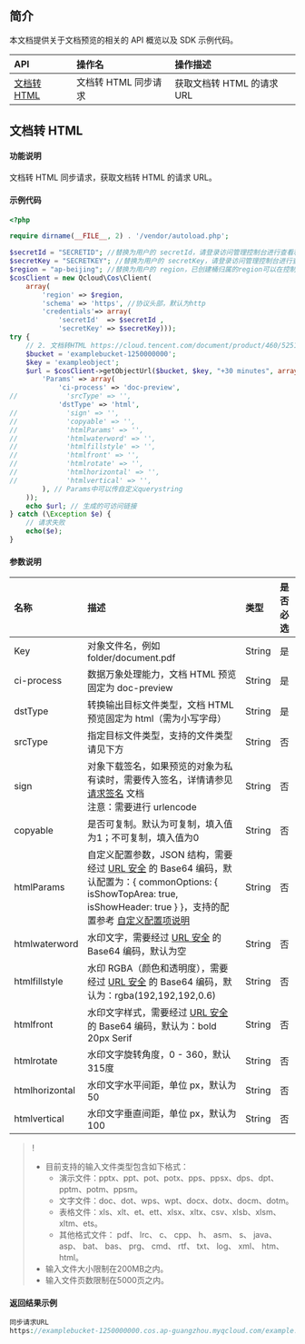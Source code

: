 ## 简介

本文档提供关于文档预览的相关的 API 概览以及 SDK 示例代码。

| API           |    操作名  |   操作描述               |
| :--------------- | :------------------ | :--------------------- |
| [文档转 HTML](https://cloud.tencent.com/document/product/436/54059) |   文档转 HTML 同步请求   |获取文档转 HTML 的请求 URL |

## 文档转 HTML

#### 功能说明

文档转 HTML 同步请求，获取文档转 HTML 的请求 URL。

#### 示例代码

```php
<?php

require dirname(__FILE__, 2) . '/vendor/autoload.php';

$secretId = "SECRETID"; //替换为用户的 secretId，请登录访问管理控制台进行查看和管理，https://console.cloud.tencent.com/cam/capi
$secretKey = "SECRETKEY"; //替换为用户的 secretKey，请登录访问管理控制台进行查看和管理，https://console.cloud.tencent.com/cam/capi
$region = "ap-beijing"; //替换为用户的 region，已创建桶归属的region可以在控制台查看，https://console.cloud.tencent.com/cos5/bucket
$cosClient = new Qcloud\Cos\Client(
    array(
        'region' => $region,
        'schema' => 'https', //协议头部，默认为http
        'credentials'=> array(
            'secretId'  => $secretId ,
            'secretKey' => $secretKey)));
try {
    // 2. 文档转HTML https://cloud.tencent.com/document/product/460/52518
    $bucket = 'examplebucket-1250000000';
    $key = 'exampleobject';
    $url = $cosClient->getObjectUrl($bucket, $key, "+30 minutes", array(
        'Params' => array(
            'ci-process' => 'doc-preview',
//            'srcType' => '',
            'dstType' => 'html',
//            'sign' => '',
//            'copyable' => '',
//            'htmlParams' => '',
//            'htmlwaterword' => '',
//            'htmlfillstyle' => '',
//            'htmlfront' => '',
//            'htmlrotate' => '',
//            'htmlhorizontal' => '',
//            'htmlvertical' => '',
        ), // Params中可以传自定义querystring
    ));
    echo $url; // 生成的可访问链接
} catch (\Exception $e) {
    // 请求失败
    echo($e);
}
```

#### 参数说明

| 名称           | 描述                                                         | 类型   | 是否必选 |
| :------------- | :----------------------------------------------------------- | :----- | :------- |
| Key            | 对象文件名，例如 folder/document.pdf                         | String | 是       |
| ci-process     | 数据万象处理能力，文档 HTML 预览固定为 doc-preview           | String | 是       |
| dstType        | 转换输出目标文件类型，文档 HTML 预览固定为 html（需为小写字母） | String | 是       |
| srcType        | 指定目标文件类型，支持的文件类型请见下方                     | String | 否       |
| sign           | 对象下载签名，如果预览的对象为私有读时，需要传入签名，详情请参见 [请求签名](https://cloud.tencent.com/document/product/460/6968) 文档</br>注意：需要进行 urlencode | String | 否       |
| copyable       | 是否可复制。默认为可复制，填入值为1；不可复制，填入值为0     | String | 否       |
| htmlParams     | 自定义配置参数，JSON 结构，需要经过 [URL 安全](https://cloud.tencent.com/document/product/460/32832#.E4.BB.80.E4.B9.88.E6.98.AF-url-.E5.AE.89.E5.85.A8.E7.9A.84-base64-.E7.BC.96.E7.A0.81.EF.BC.9F) 的 Base64 编码，默认配置为：{ commonOptions: { isShowTopArea: true, isShowHeader: true } }，支持的配置参考 [自定义配置项说明](https://cloud.tencent.com/document/product/436/59408#.E8.87.AA.E5.AE.9A.E4.B9.89.E9.85.8D.E7.BD.AE.E9.80.89.E9.A1.B9) | String | 否       |
| htmlwaterword  | 水印文字，需要经过 [URL 安全](https://cloud.tencent.com/document/product/460/32832#.E4.BB.80.E4.B9.88.E6.98.AF-url-.E5.AE.89.E5.85.A8.E7.9A.84-base64-.E7.BC.96.E7.A0.81.EF.BC.9F) 的 Base64 编码，默认为空 | String | 否       |
| htmlfillstyle  | 水印 RGBA（颜色和透明度），需要经过 [URL 安全](https://cloud.tencent.com/document/product/460/32832#.E4.BB.80.E4.B9.88.E6.98.AF-url-.E5.AE.89.E5.85.A8.E7.9A.84-base64-.E7.BC.96.E7.A0.81.EF.BC.9F) 的 Base64 编码，默认为：rgba(192,192,192,0.6) | String | 否       |
| htmlfront      | 水印文字样式，需要经过 [URL 安全](https://cloud.tencent.com/document/product/460/32832#.E4.BB.80.E4.B9.88.E6.98.AF-url-.E5.AE.89.E5.85.A8.E7.9A.84-base64-.E7.BC.96.E7.A0.81.EF.BC.9F) 的 Base64 编码，默认为：bold 20px Serif | String | 否       |
| htmlrotate     | 水印文字旋转角度，0 - 360，默认315度                         | String | 否       |
| htmlhorizontal | 水印文字水平间距，单位 px，默认为50                          | String | 否       |
| htmlvertical   | 水印文字垂直间距，单位 px，默认为100                         | String | 否       |

>!
> - 目前支持的输入文件类型包含如下格式：
>   - 演示文件：pptx、ppt、pot、potx、pps、ppsx、dps、dpt、pptm、potm、ppsm。
>   - 文字文件：doc、dot、wps、wpt、docx、dotx、docm、dotm。
>   - 表格文件：xls、xlt、et、ett、xlsx、xltx、csv、xlsb、xlsm、xltm、ets。
>   - 其他格式文件： pdf、 lrc、 c、 cpp、 h、 asm、 s、 java、 asp、 bat、 bas、 prg、 cmd、 rtf、 txt、 log、 xml、 htm、 html。
> - 输入文件大小限制在200MB之内。
> - 输入文件页数限制在5000页之内。
> 

#### 返回结果示例

```php
同步请求URL
https://examplebucket-1250000000.cos.ap-guangzhou.myqcloud.com/example.ppt?sign=q-sign-algorithmxxxxxxxxxxxxx&ci-process=doc-preview&dstType=html
```


